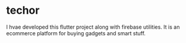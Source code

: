 # techor

I hvae developed this flutter project along with firebase utilities. It is an ecommerce platform for buying gadgets and smart stuff.


